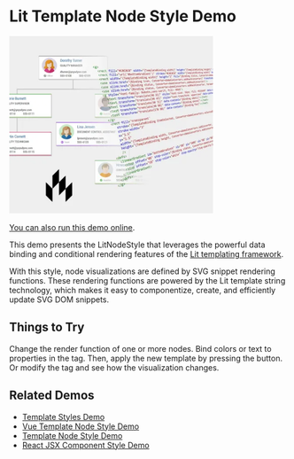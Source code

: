 <!--
 //////////////////////////////////////////////////////////////////////////////
 // @license
 // This file is part of yFiles for HTML.
 // Use is subject to license terms.
 //
 // Copyright (c) by yWorks GmbH, Vor dem Kreuzberg 28,
 // 72070 Tuebingen, Germany. All rights reserved.
 //
 //////////////////////////////////////////////////////////////////////////////
-->
# Lit Template Node Style Demo

<img src="../../../doc/demo-thumbnails/lit-template-node-style.webp" alt="demo-thumbnail" height="320"/>

[You can also run this demo online](https://www.yfiles.com/demos/style/lit-template-node-style/).

This demo presents the LitNodeStyle that leverages the powerful data binding and conditional rendering features of the [Lit templating framework](https://lit.dev/).

With this style, node visualizations are defined by SVG snippet rendering functions. These rendering functions are powered by the Lit template string technology, which makes it easy to componentize, create, and efficiently update SVG DOM snippets.

## Things to Try

Change the render function of one or more nodes. Bind colors or text to properties in the tag. Then, apply the new template by pressing the button. Or modify the tag and see how the visualization changes.

## Related Demos

- [Template Styles Demo](../../style/templatestyles/)
- [Vue Template Node Style Demo](../../../demos-ts/style/vue-template-node-style/)
- [Template Node Style Demo](../../style/template-node-style/)
- [React JSX Component Style Demo](../../style/react-template-node-style/)
